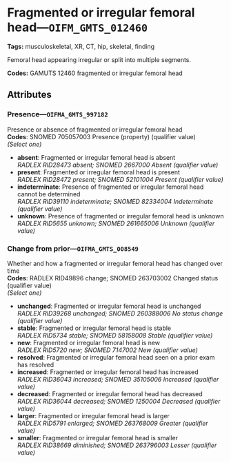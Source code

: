 # Fragmented or irregular femoral head—`OIFM_GMTS_012460`

**Tags:** musculoskeletal, XR, CT, hip, skeletal, finding

Femoral head appearing irregular or split into multiple segments.

**Codes:** GAMUTS 12460 fragmented or irregular femoral head

## Attributes

### Presence—`OIFMA_GMTS_997182`

Presence or absence of fragmented or irregular femoral head  
**Codes**: SNOMED 705057003 Presence (property) (qualifier value)  
*(Select one)*

- **absent**: Fragmented or irregular femoral head is absent  
_RADLEX RID28473 absent; SNOMED 2667000 Absent (qualifier value)_
- **present**: Fragmented or irregular femoral head is present  
_RADLEX RID28472 present; SNOMED 52101004 Present (qualifier value)_
- **indeterminate**: Presence of fragmented or irregular femoral head cannot be determined  
_RADLEX RID39110 indeterminate; SNOMED 82334004 Indeterminate (qualifier value)_
- **unknown**: Presence of fragmented or irregular femoral head is unknown  
_RADLEX RID5655 unknown; SNOMED 261665006 Unknown (qualifier value)_

### Change from prior—`OIFMA_GMTS_008549`

Whether and how a fragmented or irregular femoral head has changed over time  
**Codes**: RADLEX RID49896 change; SNOMED 263703002 Changed status (qualifier value)  
*(Select one)*

- **unchanged**: Fragmented or irregular femoral head is unchanged  
_RADLEX RID39268 unchanged; SNOMED 260388006 No status change (qualifier value)_
- **stable**: Fragmented or irregular femoral head is stable  
_RADLEX RID5734 stable; SNOMED 58158008 Stable (qualifier value)_
- **new**: Fragmented or irregular femoral head is new  
_RADLEX RID5720 new; SNOMED 7147002 New (qualifier value)_
- **resolved**: Fragmented or irregular femoral head seen on a prior exam has resolved  
- **increased**: Fragmented or irregular femoral head has increased  
_RADLEX RID36043 increased; SNOMED 35105006 Increased (qualifier value)_
- **decreased**: Fragmented or irregular femoral head has decreased  
_RADLEX RID36044 decreased; SNOMED 1250004 Decreased (qualifier value)_
- **larger**: Fragmented or irregular femoral head is larger  
_RADLEX RID5791 enlarged; SNOMED 263768009 Greater (qualifier value)_
- **smaller**: Fragmented or irregular femoral head is smaller  
_RADLEX RID38669 diminished; SNOMED 263796003 Lesser (qualifier value)_